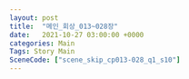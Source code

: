 ```yaml
---
layout: post
title:  "메인_회상_013~028장"
date:   2021-10-27 03:00:00 +0000
categories: Main
Tags: Story Main
SceneCode: ["scene_skip_cp013-028_q1_s10"]
---
```

